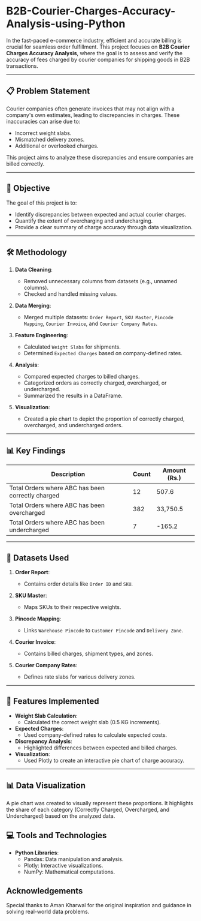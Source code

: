 # B2B-Courier-Charges-Accuracy-Analysis-using-Python

In the fast-paced e-commerce industry, efficient and accurate billing is crucial for seamless order fulfillment. This project focuses on **B2B Courier Charges Accuracy Analysis**, where the goal is to assess and verify the accuracy of fees charged by courier companies for shipping goods in B2B transactions.

---

## 📋 Problem Statement

Courier companies often generate invoices that may not align with a company's own estimates, leading to discrepancies in charges. These inaccuracies can arise due to:
- Incorrect weight slabs.
- Mismatched delivery zones.
- Additional or overlooked charges.

This project aims to analyze these discrepancies and ensure companies are billed correctly.

---

## 🚀 Objective

The goal of this project is to:
- Identify discrepancies between expected and actual courier charges.
- Quantify the extent of overcharging and undercharging.
- Provide a clear summary of charge accuracy through data visualization.

---

## 🛠️ Methodology

1. **Data Cleaning**:
   - Removed unnecessary columns from datasets (e.g., unnamed columns).
   - Checked and handled missing values.

2. **Data Merging**:
   - Merged multiple datasets: `Order Report`, `SKU Master`, `Pincode Mapping`, `Courier Invoice`, and `Courier Company Rates`.

3. **Feature Engineering**:
   - Calculated `Weight Slabs` for shipments.
   - Determined `Expected Charges` based on company-defined rates.

4. **Analysis**:
   - Compared expected charges to billed charges.
   - Categorized orders as correctly charged, overcharged, or undercharged.
   - Summarized the results in a DataFrame.

5. **Visualization**:
   - Created a pie chart to depict the proportion of correctly charged, overcharged, and undercharged orders.

---

## 📊 Key Findings

| Description                                      | Count | Amount (Rs.) |
|--------------------------------------------------|-------|--------------|
| Total Orders where ABC has been correctly charged | 12    | 507.6        |
| Total Orders where ABC has been overcharged      | 382   | 33,750.5     |
| Total Orders where ABC has been undercharged     | 7     | -165.2       |

---

## 📁 Datasets Used

1. **Order Report**:
   - Contains order details like `Order ID` and `SKU`.

2. **SKU Master**:
   - Maps SKUs to their respective weights.

3. **Pincode Mapping**:
   - Links `Warehouse Pincode` to `Customer Pincode` and `Delivery Zone`.

4. **Courier Invoice**:
   - Contains billed charges, shipment types, and zones.

5. **Courier Company Rates**:
   - Defines rate slabs for various delivery zones.

---

## 🧩 Features Implemented

- **Weight Slab Calculation**:
  - Calculated the correct weight slab (0.5 KG increments).
- **Expected Charges**:
  - Used company-defined rates to calculate expected costs.
- **Discrepancy Analysis**:
  - Highlighted differences between expected and billed charges.
- **Visualization**:
  - Used Plotly to create an interactive pie chart of charge accuracy.

---

## 📊 Data Visualization

A pie chart was created to visually represent these proportions. It highlights the share of each category (Correctly Charged, Overcharged, and Undercharged) based on the analyzed data.


## 💻 Tools and Technologies

- **Python Libraries**:
  - Pandas: Data manipulation and analysis.
  - Plotly: Interactive visualizations.
  - NumPy: Mathematical computations.

## Acknowledgements
Special thanks to Aman Kharwal for the original inspiration and guidance in solving real-world data problems.